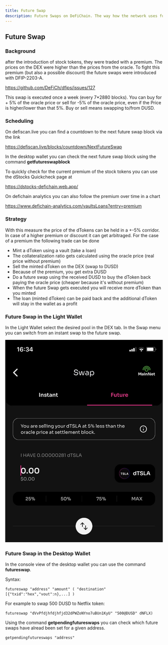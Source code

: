 ```yaml
---
title: Future Swap
description: Future Swaps on DeFiChain. The way how the network uses futures to stabilize the dToken prices. 
---
```


## Future Swap

### Background

after the introduction of stock tokens, they were traded with a premium. The prices on the DEX were higher than the prices from the oracle. To fight this premium (but also a possible discount) the future swaps were introduced with DFIP-2203-A.

<https://github.com/DeFiCh/dfips/issues/127>

This swap is executed once a week (every 7\*2880 blocks). You can buy for + 5% of the oracle price or sell for -5% of the oracle price, even if the Price is higher/lower than that 5%. Buy or sell means swapping to/from DUSD.

### Scheduling

On defiscan.live you can find a countdown to the next future swap block via the link

<https://defiscan.live/blocks/countdown/NextFutureSwap>

In the desktop wallet you can check the next future swap block using the command **getfutureswapblock**

To quickly check for the current premium of the stock tokens you can use the dStocks Quickcheck page at

<https://dstocks-defichain.web.app/>

On defichain analytics you can also follow the premium over time in a chart

<https://www.defichain-analytics.com/vaultsLoans?entry=premium>

### Strategy

With this measure the price of the dTokens can be held in a +-5% corridor. In case of a higher premium or discount it can get arbitraged. For the case of a premium the following trade can be done

- Mint a dToken using a vault (take a loan)
- The collateralization ratio gets calculated using the oracle price (real price without premium)
- Sell the minted dToken on the DEX (swap to DUSD)
- Because of the premium, you get extra DUSD
- Do a future swap using the received DUSD to buy the dToken back paying the oracle price (cheaper because it's without premium)
- When the future Swap gets executed you will receive more dToken than you minted
- The loan (minted dToken) can be paid back and the additional dToken will stay in the wallet as a profit

### Future Swap in the Light Wallet

In the Light Wallet select the desired pool in the DEX tab. In the Swap menu you can switch from an instant swap to the future swap.

![Future swap in light wallet](./../media/future_swap_01.jpg)

### Future Swap in the Desktop Wallet

In the console view of the desktop wallet you can use the command **futureswap**.

Syntax:

```abap
futureswap "address" "amount" ( "destination" [{"txid":"hex","vout":n},...] )
```

For example to swap 500 DUSD to Netflix token:

```abap
futureswap "dVvPfdjhfdjhfjd32dPWZoNYno7uBUn1KyU" "500@DUSD" dNFLX)
```

Using the command **getpendingfutureswaps** you can check which future swaps have alread been set for a given address.

```abap
getpendingfutureswaps "address"
```
